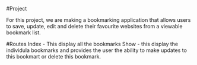 #Project

For this project, we are making a bookmarking application that allows users to save, update, edit and delete their favourite websites from a viewable bookmark list. 

#Routes
Index - This display all the bookmarks 
Show - this display the individula bookmarks and provides the user the ability to make updates to this bookmart or delete this bookmark.



